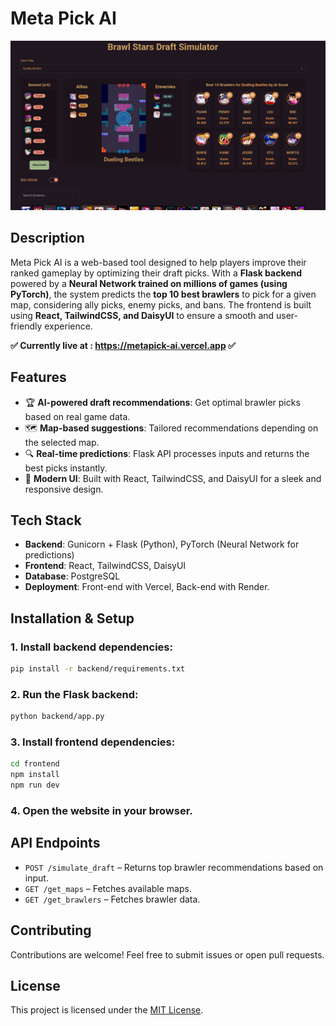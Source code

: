 # Meta Pick AI
![alt text](assets/image.png)
## Description
Meta Pick AI is a web-based tool designed to help players improve their ranked gameplay by optimizing their draft picks. With a **Flask backend** powered by a **Neural Network trained on millions of games (using PyTorch)**, the system predicts the **top 10 best brawlers** to pick for a given map, considering ally picks, enemy picks, and bans. The frontend is built using **React, TailwindCSS, and DaisyUI** to ensure a smooth and user-friendly experience.

**✅ Currently live at : https://metapick-ai.vercel.app ✅**

## Features
- 🏆 **AI-powered draft recommendations**: Get optimal brawler picks based on real game data.  
- 🗺️ **Map-based suggestions**: Tailored recommendations depending on the selected map.  
- 🔍 **Real-time predictions**: Flask API processes inputs and returns the best picks instantly.  
- 🎨 **Modern UI**: Built with React, TailwindCSS, and DaisyUI for a sleek and responsive design.  

## Tech Stack
- **Backend**: Gunicorn + Flask (Python), PyTorch (Neural Network for predictions)  
- **Frontend**: React, TailwindCSS, DaisyUI  
- **Database**: PostgreSQL  
- **Deployment**: Front-end with Vercel, Back-end with Render.

## Installation & Setup

### 1. Install backend dependencies:
```bash
pip install -r backend/requirements.txt
```

### 2. Run the Flask backend:
```bash
python backend/app.py
```

### 3. Install frontend dependencies:
```bash
cd frontend
npm install
npm run dev
```

### 4. Open the website in your browser.

## API Endpoints
- `POST /simulate_draft` – Returns top brawler recommendations based on input.  
- `GET /get_maps` – Fetches available maps.  
- `GET /get_brawlers` – Fetches brawler data.  

## Contributing
Contributions are welcome! Feel free to submit issues or open pull requests.

## License
This project is licensed under the [MIT License](LICENSE).
